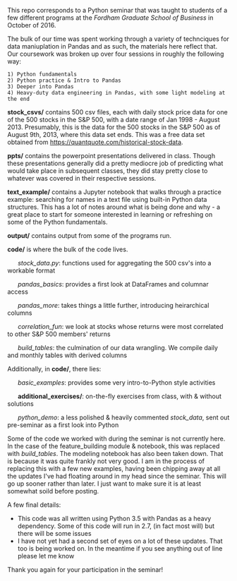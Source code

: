 This repo corresponds to a Python seminar that was taught to students of a few different programs at the *Fordham Graduate School of Business* in October of 2016. 

The bulk of our time was spent working through a variety of technciques for data maniuplation in Pandas and as such, the materials here reflect that. Our coursework was broken up over four sessions in roughly the following way:

	1) Python fundamentals
	2) Python practice & Intro to Pandas
	3) Deeper into Pandas
	4) Heavy-duty data engineering in Pandas, with some light modeling at the end

**stock_csvs/** contains 500 csv files, each with daily stock price data for one of the 500 stocks in the S&P 500, with a date range of Jan 1998 - August 2013. Presumably, this is the data for the 500 stocks in the S&P 500 as of August 9th, 2013, where this data set ends. This was a free data set obtained from https://quantquote.com/historical-stock-data.

**ppts/** contains the powerpoint presentations delivered in class. Though these presentations generally did a pretty mediocre job of predicting what would take place in subsequent classes, they did stay pretty close to whatever was covered in their respective sessions.

**text_example/** contains a Jupyter notebook that walks through a practice example: searching for names in a text file using built-in Python data structures. This has a lot of notes around what is being done and why - a great place to start for someone interested in learning or refreshing on some of the Python fundamentals. 

**output/** contains output from some of the programs run. 

**code/** is where the bulk of the code lives. 
	
&nbsp;&nbsp;&nbsp;&nbsp;&nbsp;&nbsp;*stock_data.py*: functions used for aggregating the 500 csv's into a workable format
	
&nbsp;&nbsp;&nbsp;&nbsp;&nbsp;&nbsp;*pandas_basics*: provides a first look at DataFrames and columnar access
	
&nbsp;&nbsp;&nbsp;&nbsp;&nbsp;&nbsp;*pandas_more*: takes things a little further, introducing heirarchical columns
	
&nbsp;&nbsp;&nbsp;&nbsp;&nbsp;&nbsp;*correlation_fun*: we look at stocks whose returns were most correlated to other S&P 500 members' returns
	
&nbsp;&nbsp;&nbsp;&nbsp;&nbsp;&nbsp;*build_tables*: the culmination of our data wrangling. We compile daily and monthly tables with derived columns

Additionally, in **code/**, there lies:
	
&nbsp;&nbsp;&nbsp;&nbsp;&nbsp;&nbsp;*basic_examples*: provides some very intro-to-Python style activities
	
&nbsp;&nbsp;&nbsp;&nbsp;&nbsp;&nbsp;**additional_exercises/**: on-the-fly exercises from class, with & without solutions
	
&nbsp;&nbsp;&nbsp;&nbsp;&nbsp;&nbsp;*python_demo*: a less polished & heavily commented *stock_data*, sent out pre-seminar as a first look into Python

Some of the code we worked with during the seminar is not currently here. In the case of the feature_building module & notebook, this was replaced with *build_tables*. The modeling notebook has also been taken down. That is because it was quite frankly not very good. I am in the process of replacing this with a few new examples, having been chipping away at all the updates I've had floating around in my head since the seminar. This will go up sooner rather than later. I just want to make sure it is at least somewhat soild before posting. 

A few final details:
- This code was all written using Python 3.5 with Pandas as a heavy dependency. Some of this code will run in 2.7, (in fact most will) but there will be some issues
- I have not yet had a second set of eyes on a lot of these updates. That too is being worked on. In the meantime if you see anything out of line please let me know 

Thank you again for your participation in the seminar! 






